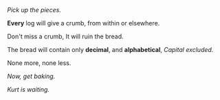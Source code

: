 *Pick up the pieces.*

**Every** log will give a crumb, from within or elsewhere.

Don't miss a crumb, It will ruin the bread.

The bread will contain only **decimal**, and **alphabetical**, *Capital excluded*.

None more, none less.

*Now, get baking.*

*Kurt is waiting.*
